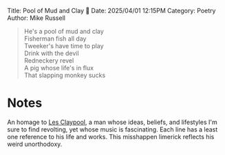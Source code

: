 Title: Pool of Mud and Clay 🐷
Date: 2025/04/01 12:15PM
Category: Poetry
Author: Mike Russell

> He's a pool of mud and clay<br>
> Fisherman fish all day<br>
> Tweeker's have time to play<br>
> Drink with the devil<br>
> Redneckery revel<br>
> A pig whose life's in flux<br>
> That slapping monkey sucks

# Notes

An homage to [Les Claypool](https://en.wikipedia.org/wiki/Les_Claypool), a man whose ideas, beliefs, and lifestyles I'm sure to find revolting, yet whose music is fascinating. Each line has a least one reference to his life and works. This misshappen limerick reflects his weird unorthodoxy.
